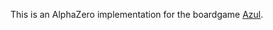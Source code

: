 This is an AlphaZero implementation for the boardgame [Azul](https://boardgamegeek.com/boardgame/230802/azul).
